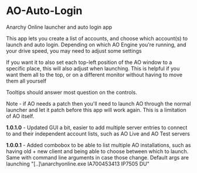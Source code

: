 # AO-Auto-Login
Anarchy Online launcher and auto login app

This app lets you create a list of accounts, and choose which account(s) to launch and auto login. Depending on which AO Engine you're running, and your drive speed, you may need to adjust some settings

If you want it to also set each top-left position of the AO window to a specific place, this will also adjust when launching. This is helpful if you want them all to the top, or on a different monitor without having to move them all yourself

Tooltips should answer most question on the controls.

Note - if AO needs a patch then you'll need to launch AO through the normal launcher and let it patch before this app will work again. This is a limitation of AO itself.

**1.0.1.0** - Updated GUI a bit, easier to add multiple server entries to connect to and their independent account lists, such as AO Live and AO Test servers

**1.0.0.1** - Added combobox to be able to list multiple AO installations, such as having old + new client and being able to choose between which to launch. Same with command line arguments in case those change. Default args are launching "[..]\anarchyonline.exe IA700453413 IP7505 DU"
